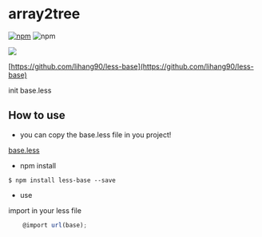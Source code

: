 # array2tree

[![npm](https://img.shields.io/npm/v/less-base.svg)](https://www.npmjs.com/package/less-base)
![npm](https://img.shields.io/npm/dm/less-base.svg)

![](https://nodei.co/npm/less-base.png?downloads=true)

[https://github.com/lihang90/less-base](https://github.com/lihang90/less-base)

init base.less


## How to use

* you can copy the base.less file in you project!

[base.less](https://github.com/lihang90/less-base/blob/master/base.less)

* npm install
```
$ npm install less-base --save
```

* use

import in your less file

```javascript
    @import url(base);
```
